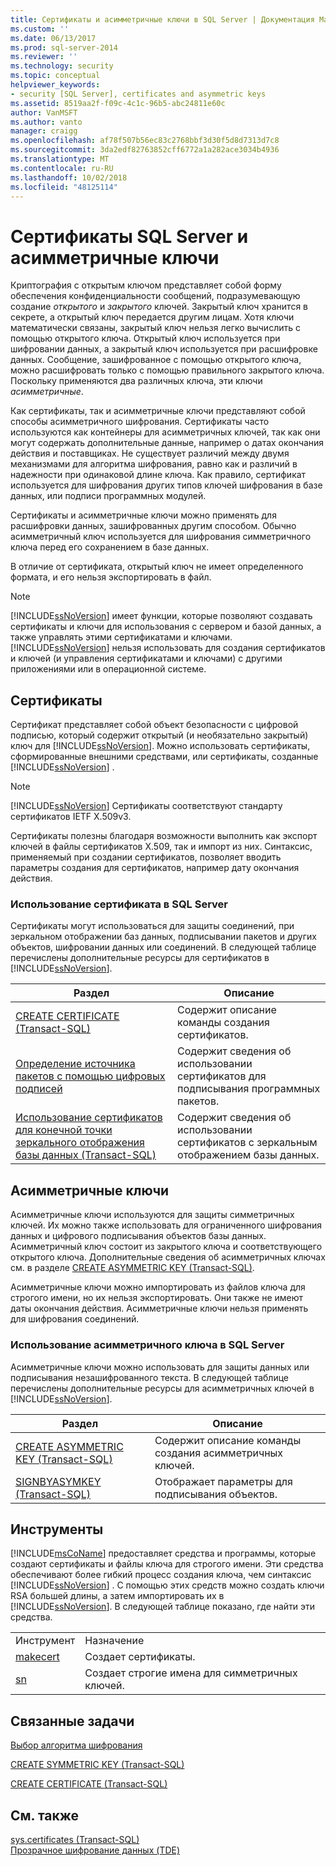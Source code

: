 ```yaml
---
title: Сертификаты и асимметричные ключи в SQL Server | Документация Майкрософт
ms.custom: ''
ms.date: 06/13/2017
ms.prod: sql-server-2014
ms.reviewer: ''
ms.technology: security
ms.topic: conceptual
helpviewer_keywords:
- security [SQL Server], certificates and asymmetric keys
ms.assetid: 8519aa2f-f09c-4c1c-96b5-abc24811e60c
author: VanMSFT
ms.author: vanto
manager: craigg
ms.openlocfilehash: af78f507b56ec83c2768bbf3d30f5d8d7313d7c8
ms.sourcegitcommit: 3da2edf82763852cff6772a1a282ace3034b4936
ms.translationtype: MT
ms.contentlocale: ru-RU
ms.lasthandoff: 10/02/2018
ms.locfileid: "48125114"
---
```

# <a name="sql-server-certificates-and-asymmetric-keys"></a>Сертификаты SQL Server и асимметричные ключи
  Криптография с открытым ключом представляет собой форму обеспечения конфиденциальности сообщений, подразумевающую создание *открытого* и *закрытого* ключей. Закрытый ключ хранится в секрете, а открытый ключ передается другим лицам. Хотя ключи математически связаны, закрытый ключ нельзя легко вычислить с помощью открытого ключа. Открытый ключ используется при шифровании данных, а закрытый ключ используется при расшифровке данных. Сообщение, зашифрованное с помощью открытого ключа, можно расшифровать только с помощью правильного закрытого ключа. Поскольку применяются два различных ключа, эти ключи *асимметричные*.  
  
 Как сертификаты, так и асимметричные ключи представляют собой способы асимметричного шифрования. Сертификаты часто используются как контейнеры для асимметричных ключей, так как они могут содержать дополнительные данные, например о датах окончания действия и поставщиках. Не существует различий между двумя механизмами для алгоритма шифрования, равно как и различий в надежности при одинаковой длине ключа. Как правило, сертификат используется для шифрования других типов ключей шифрования в базе данных, или подписи программных модулей.  
  
 Сертификаты и асимметричные ключи можно применять для расшифровки данных, зашифрованных другим способом. Обычно асимметричный ключ используется для шифрования симметричного ключа перед его сохранением в базе данных.  
  
 В отличие от сертификата, открытый ключ не имеет определенного формата, и его нельзя экспортировать в файл.  
  
> [!NOTE]  
>  [!INCLUDE[ssNoVersion](../../includes/ssnoversion-md.md)] имеет функции, которые позволяют создавать сертификаты и ключи для использования с сервером и базой данных, а также управлять этими сертификатами и ключами. [!INCLUDE[ssNoVersion](../../includes/ssnoversion-md.md)] нельзя использовать для создания сертификатов и ключей (и управления сертификатами и ключами) с другими приложениями или в операционной системе.  
  
## <a name="certificates"></a>Сертификаты  
 Сертификат представляет собой объект безопасности с цифровой подписью, который содержит открытый (и необязательно закрытый) ключ для [!INCLUDE[ssNoVersion](../../includes/ssnoversion-md.md)]. Можно использовать сертификаты, сформированные внешними средствами, или сертификаты, созданные [!INCLUDE[ssNoVersion](../../includes/ssnoversion-md.md)] .  
  
> [!NOTE]  
>  [!INCLUDE[ssNoVersion](../../includes/ssnoversion-md.md)] Сертификаты соответствуют стандарту сертификатов IETF X.509v3.  
  
 Сертификаты полезны благодаря возможности выполнить как экспорт ключей в файлы сертификатов X.509, так и импорт из них. Синтаксис, применяемый при создании сертификатов, позволяет вводить параметры создания для сертификатов, например дату окончания действия.  
  
### <a name="using-a-certificate-in-sql-server"></a>Использование сертификата в SQL Server  
 Сертификаты могут использоваться для защиты соединений, при зеркальном отображении баз данных, подписывании пакетов и других объектов, шифровании данных или соединений. В следующей таблице перечислены дополнительные ресурсы для сертификатов в [!INCLUDE[ssNoVersion](../../includes/ssnoversion-md.md)].  
  
|Раздел|Описание|  
|-----------|-----------------|  
|[CREATE CERTIFICATE (Transact-SQL)](/sql/t-sql/statements/create-certificate-transact-sql)|Содержит описание команды создания сертификатов.|  
|[Определение источника пакетов с помощью цифровых подписей](../../integration-services/security/identify-the-source-of-packages-with-digital-signatures.md)|Содержит сведения об использовании сертификатов для подписывания программных пакетов.|  
|[Использование сертификатов для конечной точки зеркального отображения базы данных (Transact-SQL)](../../database-engine/database-mirroring/use-certificates-for-a-database-mirroring-endpoint-transact-sql.md)|Содержит сведения об использовании сертификатов с зеркальным отображением базы данных.|  
  
## <a name="asymmetric-keys"></a>Асимметричные ключи  
 Асимметричные ключи используются для защиты симметричных ключей. Их можно также использовать для ограниченного шифрования данных и цифрового подписывания объектов базы данных. Асимметричный ключ состоит из закрытого ключа и соответствующего открытого ключа. Дополнительные сведения об асимметричных ключах см. в разделе [CREATE ASYMMETRIC KEY &#40;Transact-SQL&#41;](/sql/t-sql/statements/create-asymmetric-key-transact-sql).  
  
 Асимметричные ключи можно импортировать из файлов ключа для строгого имени, но их нельзя экспортировать. Они также не имеют даты окончания действия. Асимметричные ключи нельзя применять для шифрования соединений.  
  
### <a name="using-an-asymmetric-key-in-sql-server"></a>Использование асимметричного ключа в SQL Server  
 Асимметричные ключи можно использовать для защиты данных или подписывания незашифрованного текста. В следующей таблице перечислены дополнительные ресурсы для асимметричных ключей в [!INCLUDE[ssNoVersion](../../includes/ssnoversion-md.md)].  
  
|Раздел|Описание|  
|-----------|-----------------|  
|[CREATE ASYMMETRIC KEY &#40;Transact-SQL&#41;](/sql/t-sql/statements/create-asymmetric-key-transact-sql)|Содержит описание команды создания асимметричных ключей.|  
|[SIGNBYASYMKEY (Transact-SQL)](/sql/t-sql/functions/signbyasymkey-transact-sql)|Отображает параметры для подписывания объектов.|  
  
## <a name="tools"></a>Инструменты  
 [!INCLUDE[msCoName](../../includes/msconame-md.md)] предоставляет средства и программы, которые создают сертификаты и файлы ключа для строгого имени. Эти средства обеспечивают более гибкий процесс создания ключа, чем синтаксис [!INCLUDE[ssNoVersion](../../includes/ssnoversion-md.md)] . С помощью этих средств можно создать ключи RSA большей длины, а затем импортировать их в [!INCLUDE[ssNoVersion](../../includes/ssnoversion-md.md)]. В следующей таблице показано, где найти эти средства.  
  
|||  
|-|-|  
|Инструмент|Назначение|  
|[makecert](http://msdn2.microsoft.com/library/bfsktky3\(VS.80\).aspx)|Создает сертификаты.|  
|[sn](http://msdn2.microsoft.com/library/k5b5tt23\(VS.80\).aspx)|Создает строгие имена для симметричных ключей.|  
  
## <a name="related-tasks"></a>Связанные задачи  
 [Выбор алгоритма шифрования](encryption/choose-an-encryption-algorithm.md)  
  
 [CREATE SYMMETRIC KEY (Transact-SQL)](/sql/t-sql/statements/create-symmetric-key-transact-sql)  
  
 [CREATE CERTIFICATE (Transact-SQL)](/sql/t-sql/statements/create-certificate-transact-sql)  
  
## <a name="see-also"></a>См. также  
 [sys.certificates (Transact-SQL)](/sql/relational-databases/system-catalog-views/sys-certificates-transact-sql)   
 [Прозрачное шифрование данных (TDE)](encryption/transparent-data-encryption.md)  
  
  

